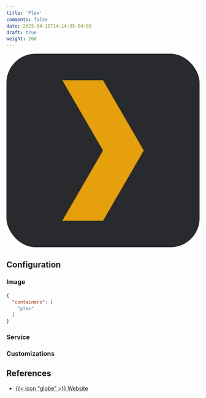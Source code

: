 ```yaml
---
title: 'Plex'
comments: false
date: 2025-04-15T14:14:35-04:00
draft: true
weight: 260
---
```

![Plex](./plex.webp)

## Configuration

### Image

```json {filename=".config/my-server-build"}
{
  "containers": [
    "plex"
  ]
}
```

### Service

### Customizations

## References

- [{{< icon "globe" >}} Website](https://plex.tv/)

